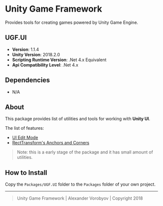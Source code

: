 # Unity Game Framework

Provides tools for creating games powered by Unity Game Engine.

## UGF.UI

- **Version**: 1.1.4
- **Unity Version**: 2018.2.0
- **Scripting Runtime Version**: .Net 4.x Equivalent
- **Api Compatibility Level**: .Net 4.x

## Dependencies

 - N/A

## About

This package provides list of utilities and tools for working with **Unity UI**.

The list of features:
- [UI Edit Mode](docs/ui_edit_mode.md)
- [RectTransform's Anchors and Corners](docs/recttransform_anchors_and_corners.md)

> Note: this is a early stage of the package and it has small amount of utilities.

## How to Install

Copy the `Packages/UGF.UI` folder to the `Packages` folder of your own project.

---
> Unity Game Framework | Alexander Vorobyov | Copyright 2018